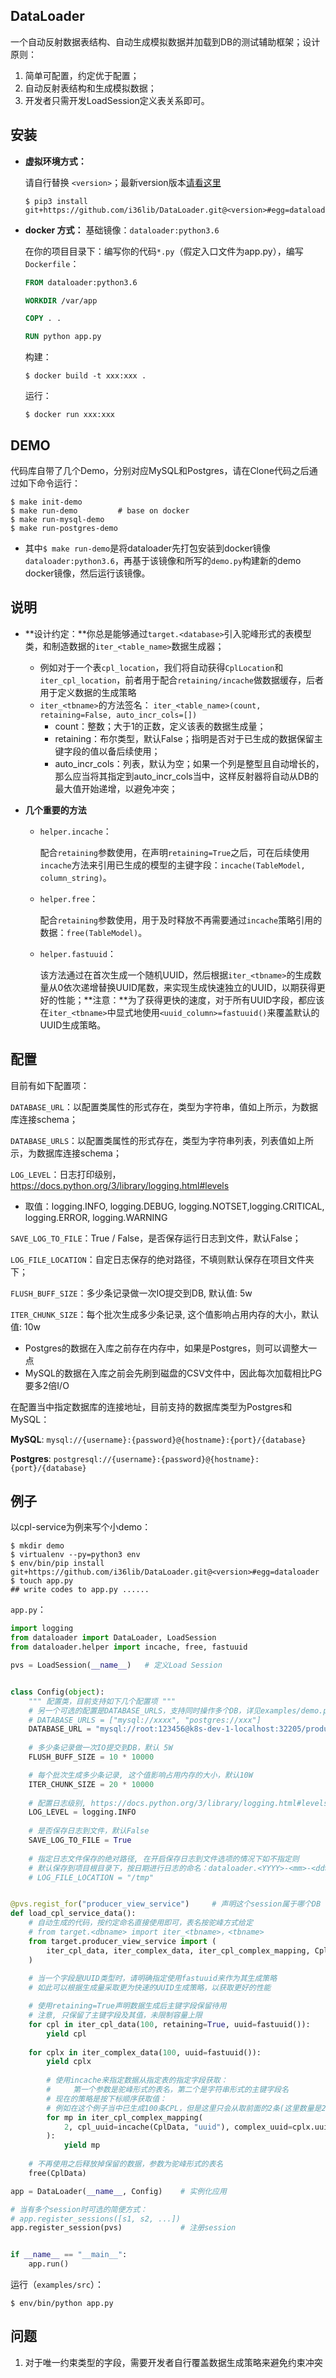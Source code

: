 ## DataLoader

一个自动反射数据表结构、自动生成模拟数据并加载到DB的测试辅助框架；设计原则：

1. 简单可配置，约定优于配置；
2. 自动反射表结构和生成模拟数据；
3. 开发者只需开发LoadSession定义表关系即可。

## 安装

* **虚拟环境方式：**

    请自行替换 `<version>`；最新version版本[请看这里](https://github.com/i36lib/DataLoader/releases)

    ```shell
    $ pip3 install git+https://github.com/i36lib/DataLoader.git@<version>#egg=dataloader
    ```

* **docker 方式：**
    基础镜像：`dataloader:python3.6`

    在你的项目目录下：编写你的代码`*.py`（假定入口文件为app.py），编写`Dockerfile`：

    ```dockerfile
    FROM dataloader:python3.6
    
    WORKDIR /var/app
    
    COPY . .
    
    RUN python app.py
    ```

    构建：

    ```shell
    $ docker build -t xxx:xxx .
    ```

    运行：

    ```shell
    $ docker run xxx:xxx
    ```

## DEMO

代码库自带了几个Demo，分别对应MySQL和Postgres，请在Clone代码之后通过如下命令运行：

```shell
$ make init-demo
$ make run-demo         # base on docker
$ make run-mysql-demo
$ make run-postgres-demo
```

* 其中`$ make run-demo`是将dataloader先打包安装到docker镜像`dataloader:python3.6`，再基于该镜像和所写的`demo.py`构建新的demo docker镜像，然后运行该镜像。

## 说明

* **设计约定：**你总是能够通过`target.<database>`引入驼峰形式的表模型类，和制造数据的`iter_<table_name>`数据生成器；

    * 例如对于一个表`cpl_location`，我们将自动获得`CplLocation`和`iter_cpl_location`，前者用于配合`retaining/incache`做数据缓存，后者用于定义数据的生成策略
    * `iter_<tbname>`的方法签名：
        `iter_<table_name>(count, retaining=False, auto_incr_cols=[])`
        * count：整数；大于1的正数，定义该表的数据生成量；
        * retaining：布尔类型，默认False；指明是否对于已生成的数据保留主键字段的值以备后续使用；
        * auto_incr_cols：列表，默认为空；如果一个列是整型且自动增长的，那么应当将其指定到auto_incr_cols当中，这样反射器将自动从DB的最大值开始递增，以避免冲突；

* **几个重要的方法**

    * `helper.incache`：

        ​		 配合`retaining`参数使用，在声明`retaining=True`之后，可在后续使用`incache`方法来引用已生成的模型的主键字段：`incache(TableModel, column_string)`。

    * `helper.free`：

        ​		 配合`retaining`参数使用，用于及时释放不再需要通过`incache`策略引用的数据：`free(TableModel)`。

    * `helper.fastuuid`：

        该方法通过在首次生成一个随机UUID，然后根据`iter_<tbname>`的生成数量从0依次递增替换UUID尾数，来实现生成快速独立的UUID，以期获得更好的性能；**注意：**为了获得更快的速度，对于所有UUID字段，都应该在`iter_<tbname>`中显式地使用`<uuid_column>=fastuuid()`来覆盖默认的UUID生成策略。

##  配置

目前有如下配置项：

`DATABASE_URL`：以配置类属性的形式存在，类型为字符串，值如上所示，为数据库连接schema；

`DATABASE_URLS`：以配置类属性的形式存在，类型为字符串列表，列表值如上所示，为数据库连接schema；

`LOG_LEVEL`：日志打印级别，https://docs.python.org/3/library/logging.html#levels

* 取值：logging.INFO, logging.DEBUG, logging.NOTSET,logging.CRITICAL, logging.ERROR, logging.WARNING

`SAVE_LOG_TO_FILE`：True / False，是否保存运行日志到文件，默认False；

`LOG_FILE_LOCATION`：自定日志保存的绝对路径，不填则默认保存在项目文件夹下；



`FLUSH_BUFF_SIZE`：多少条记录做一次IO提交到DB, 默认值: 5w

`ITER_CHUNK_SIZE`：每个批次生成多少条记录, 这个值影响占用内存的大小，默认值: 10w

* Postgres的数据在入库之前存在内存中，如果是Postgres，则可以调整大一点
* MySQL的数据在入库之前会先刷到磁盘的CSV文件中，因此每次加载相比PG要多2倍I/O



在配置当中指定数据库的连接地址，目前支持的数据库类型为Postgres和MySQL：

**MySQL**:    `mysql://{username}:{password}@{hostname}:{port}/{database}`

**Postgres**: `postgresql://{username}:{password}@{hostname}:{port}/{database}`

## 例子

以cpl-service为例来写个小demo：

```shell
$ mkdir demo
$ virtualenv --py=python3 env
$ env/bin/pip install git+https://github.com/i36lib/DataLoader.git@<version>#egg=dataloader
$ touch app.py
## write codes to app.py ......
```

`app.py`：

```python
import logging
from dataloader import DataLoader, LoadSession
from dataloader.helper import incache, free, fastuuid

pvs = LoadSession(__name__)   # 定义Load Session


class Config(object):
    """ 配置类，目前支持如下几个配置项 """
    # 另一个可选的配置是DATABASE_URLS，支持同时操作多个DB，详见examples/demo.py
    # DATABASE_URLS = ["mysql://xxxx", "postgres://xxx"]
    DATABASE_URL = "mysql://root:123456@k8s-dev-1-localhost:32205/producer_view_service"
    
    # 多少条记录做一次IO提交到DB，默认 5W
    FLUSH_BUFF_SIZE = 10 * 10000

    # 每个批次生成多少条记录, 这个值影响占用内存的大小，默认10W
    ITER_CHUNK_SIZE = 20 * 10000
    
    # 配置日志级别, https://docs.python.org/3/library/logging.html#levels
    LOG_LEVEL = logging.INFO
    
    # 是否保存日志到文件，默认False
    SAVE_LOG_TO_FILE = True
    
    # 指定日志文件保存的绝对路径, 在开启保存日志到文件选项的情况下如不指定则
    # 默认保存到项目根目录下，按日期进行日志的命名：dataloader.<YYYY>-<mm>-<dd>.log
    # LOG_FILE_LOCATION = "/tmp"


@pvs.regist_for("producer_view_service")     # 声明这个session属于哪个DB
def load_cpl_service_data():
    # 自动生成的代码，按约定命名直接使用即可，表名按驼峰方式给定
    # from target.<dbname> import iter_<tbname>，<tbname>
    from target.producer_view_service import (
        iter_cpl_data, iter_complex_data, iter_cpl_complex_mapping, CplData
    )
    
    # 当一个字段是UUID类型时，请明确指定使用fastuuid来作为其生成策略
    # 如此可以根据生成量采取更为快速的UUID生成策略，以获取更好的性能

    # 使用retaining=True声明数据生成后主键字段保留待用
    # 注意, 只保留了主键字段及其值，未限制容量上限
    for cpl in iter_cpl_data(100, retaining=True, uuid=fastuuid()):
        yield cpl
        
    for cplx in iter_complex_data(100, uuid=fastuuid()):
        yield cplx
        
        # 使用incache来指定数据从指定表的指定字段获取：
        #     第一个参数是驼峰形式的表名，第二个是字符串形式的主键字段名
        # 现在的策略是按下标顺序获取值：
        # 例如在这个例子当中已生成100条CPL，但是这里只会从取前面的2条(这里数量是2）
        for mp in iter_cpl_complex_mapping(
            2, cpl_uuid=incache(CplData, "uuid"), complex_uuid=cplx.uuid
        ):
            yield mp
     
    # 不再使用之后释放掉保留的数据，参数为驼峰形式的表名
    free(CplData)

app = DataLoader(__name__, Config)    # 实例化应用

# 当有多个session时可选的简便方式：
# app.register_sessions([s1, s2, ...])
app.register_session(pvs)             # 注册session


if __name__ == "__main__":
    app.run()
```

运行（`examples/src`）：

```shell
$ env/bin/python app.py
```

## 问题

1. 对于唯一约束类型的字段，需要开发者自行覆盖数据生成策略来避免约束冲突

